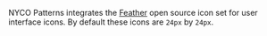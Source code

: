 NYCO Patterns integrates the [Feather](https://feathericons.com/) open source icon set for user interface icons. By default these icons are `24px` by `24px`.
